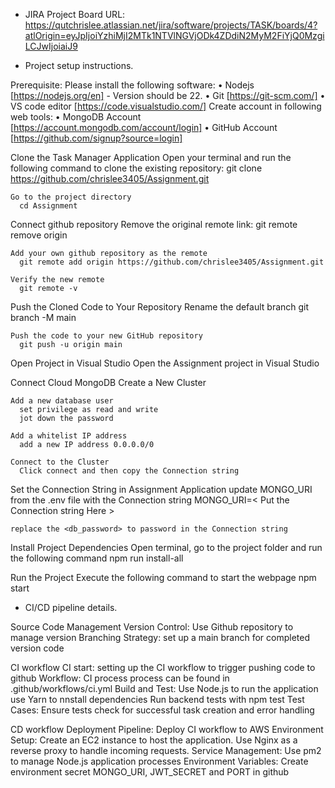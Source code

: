 <!-- # **Assignment: Full-Stack CRUD Application Development with DevOps Practices**

## **Objective**

You have been provided with a starter project that includes user authentication using  **Node.js, React.js, and MongoDB**. Your task is to extend this application by implementing **CRUD (Create, Read, Update, Delete) operations** for a real-world application of your choice, while following industry best practices such as:

* **Project Management with JIRA**
* **Requirement Diagram using SysML**
* **Version Control using GitHub**
* **CI/CD Integration for Automated Deployment**

## **Requirements**

### **1. Choose a Real-World Application**

Select a meaningful use case for your CRUD operations. We will provide the list, you have to select it.

### **2. Project Management with JIRA and SysML**

* Create a **JIRA project** and define:
  * **Epic**
  * **User Stories** (features required in your app)
  * **Child issues & Subtasks** (breaking down development work)
  * **Sprint Planning** (organizing work into milestones)
* Document your JIRA **board URL** in the project README.
* Draw a requirements diagram

### **3. Backend Development (Node.js + Express + MongoDB)**

* Create a user-friendly interface to interact with your API (Some portion developed, follow task manager app)).
* Implement **forms** for adding and updating records.
* Display data using  **tables, cards, or lists (Follow how we showed data in task manager app)**

### **4. Frontend Development (React.js)**

* Create a user-friendly interface to interact with your API (**Some portion developed, follow task manager app)**.
* Implement **forms** for adding, showing, deleting and updating records (CRUD).
* Display data using  **tables, cards, or lists (Follow how we showed data in task manager app)**

### **5. Authentication & Authorization**

* Ensure **only authenticated users** can access and perform CRUD operations. (Already developed in your project)
* Use **JWT (JSON Web Tokens)** for user authentication (Use the task manager one from .env file).

### **6. GitHub Version Control & Branching Strategy**

* Use **GitHub for version control** and maintain:
  * `main` branch (stable production-ready code)
  * Feature branches (`feature/xyz`) for each new functionality
* Follow proper **commit messages** and  **pull request (PR) reviews** .

### **7. CI/CD Pipeline Setup**

* Implement a **CI/CD pipeline using GitHub Actions** to:
  * Automatically **run tests** on every commit/pull request (Optional).
  * Deploy the **backend** to **AWS** .
  * Deploy the **frontend** to **AWS**.
* Document your  **CI/CD workflow in the README** .

## **Submission Requirements**

* **JIRA Project Board URL** (user stories ).
* **Requirment diagram** (Using project features)
* **GitHub Repository** (`backend/` and `frontend/`).
* **README.md** with:-->



  * JIRA Project Board URL:
      https://qutchrislee.atlassian.net/jira/software/projects/TASK/boards/4?atlOrigin=eyJpIjoiYzhiMjI2MTk1NTVlNGVjODk4ZDdiN2MyM2FiYjQ0MzgiLCJwIjoiaiJ9

  * Project setup instructions. 

Prerequisite:
Please install the following software:
  • Nodejs [https://nodejs.org/en] - Version should be 22.
  • Git [https://git-scm.com/]
  • VS code editor [https://code.visualstudio.com/]
Create account in following web tools:
  • MongoDB Account [https://account.mongodb.com/account/login]
  • GitHub Account [https://github.com/signup?source=login]

Clone the Task Manager Application
    Open your terminal and run the following command to clone the existing repository:
      git clone https://github.com/chrislee3405/Assignment.git

    Go to the project directory
      cd Assignment

Connect github repository
    Remove the original remote link:
      git remote remove origin

    Add your own github repository as the remote
      git remote add origin https://github.com/chrislee3405/Assignment.git

    Verify the new remote
      git remote -v

Push the Cloned Code to Your Repository
    Rename the default branch
      git branch -M main

    Push the code to your new GitHub repository
      git push -u origin main

Open Project in Visual Studio
    Open the Assignment project in Visual Studio

Connect Cloud MongoDB
    Create a New Cluster
    
    Add a new database user 
      set privilege as read and write
      jot down the password

    Add a whitelist IP address
      add a new IP address 0.0.0.0/0

    Connect to the Cluster
      Click connect and then copy the Connection string

Set the Connection String in Assignment Application
    update MONGO_URI from the .env file with the Connection string
      MONGO_URI=< Put the Connection string Here >

    replace the <db_password> to password in the Connection string

Install Project Dependencies
    Open terminal, go to the project folder and run the following command 
      npm run install-all 

Run the Project
    Execute the following command to start the webpage
      npm start





  * CI/CD pipeline details.

Source Code Management
    Version Control: Use Github repository to manage version
    Branching Strategy: set up a main branch for completed version code

CI workflow
    CI start: setting up the CI workflow to trigger pushing code to github
    Workflow: CI process process can be found in .github/workflows/ci.yml
    Build and Test: Use Node.js to run the application
                    use Yarn to nnstall dependencies
                    Run backend tests with npm test
    Test Cases: Ensure tests check for successful task creation and error handling

CD workflow
    Deployment Pipeline: Deploy CI workflow to AWS
    Environment Setup: Create an EC2 instance to host the application.
                       Use Nginx as a reverse proxy to handle incoming requests.
    Service Management: Use pm2 to manage Node.js application processes
    Environment Variables: Create environment secret MONGO_URI, JWT_SECRET and PORT in github
